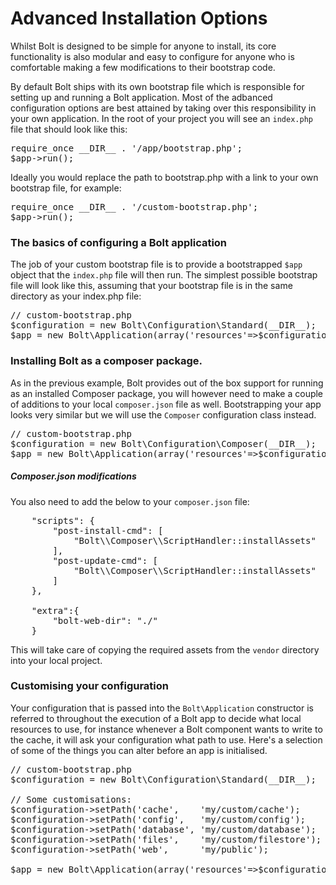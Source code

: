 Advanced Installation Options
=============================

Whilst Bolt is designed to be simple for anyone to install, its core functionality is also modular and easy to configure for anyone who is comfortable making a few modifications to their bootstrap code.

By default Bolt ships with its own bootstrap file which is responsible for setting up and running a Bolt application. Most of the adbanced configuration options are best attained by taking over this responsibility in your own application. In the root of your project you will see an `index.php` file that should look like this:

<pre class="brush: php">
require_once __DIR__ . '/app/bootstrap.php';
$app->run();
</pre>

Ideally you would replace the path to bootstrap.php with a link to your own bootstrap file, for example:

<pre class="brush: php">
require_once __DIR__ . '/custom-bootstrap.php';
$app->run();
</pre>

### The basics of configuring a Bolt application

The job of your custom bootstrap file is to provide a bootstrapped `$app` object that the `index.php` file will then run. The simplest possible bootstrap file will look like this, assuming that your bootstrap file is in the same directory as your index.php file:

<pre class="brush: php">
// custom-bootstrap.php
$configuration = new Bolt\Configuration\Standard(__DIR__);
$app = new Bolt\Application(array('resources'=>$configuration));
</pre>


### Installing Bolt as a composer package.

As in the previous example, Bolt provides out of the box support for running as an installed Composer package, you will however need to make a couple of additions to your local `composer.json` file as well. Bootstrapping your app looks very similar but we will use the `Composer` configuration class instead.

<pre class="brush: php">
// custom-bootstrap.php
$configuration = new Bolt\Configuration\Composer(__DIR__);
$app = new Bolt\Application(array('resources'=>$configuration));
</pre>

##### Composer.json modifications

You also need to add the below to your `composer.json` file:

<pre class="brush: plain">
    "scripts": {
        "post-install-cmd": [
            "Bolt\\Composer\\ScriptHandler::installAssets"
        ],
        "post-update-cmd": [
            "Bolt\\Composer\\ScriptHandler::installAssets"
        ]
    },
    
    "extra":{
        "bolt-web-dir": "./"
    }
</pre>

This will take care of copying the required assets from the `vendor` directory into your local project.

### Customising your configuration

Your configuration that is passed into the `Bolt\Application` constructor is referred to throughout the execution of a Bolt app to decide what local resources to use, for instance whenever a Bolt component wants to write to the cache, it will ask your configuration what path to use. Here's a selection of some of the things you can alter before an app is initialised.

<pre class="brush: php">
// custom-bootstrap.php
$configuration = new Bolt\Configuration\Standard(__DIR__);

// Some customisations:
$configuration->setPath('cache',    'my/custom/cache');
$configuration->setPath('config',   'my/custom/config');
$configuration->setPath('database', 'my/custom/database');
$configuration->setPath('files',    'my/custom/filestore');
$configuration->setPath('web',      'my/public');

$app = new Bolt\Application(array('resources'=>$configuration));
</pre>





